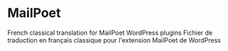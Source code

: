 # MailPoet
French classical translation for MailPoet WordPress plugins Fichier de traduction en français classique pour l'extension MailPoet de WordPress
